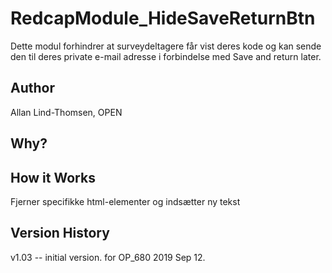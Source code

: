 # RedcapModule_HideSaveReturnBtn
Dette modul forhindrer at surveydeltagere får vist deres kode og kan sende den til deres private e-mail adresse i forbindelse med Save and return later.

## Author 
Allan Lind-Thomsen, OPEN

## Why?


## How it Works
Fjerner specifikke html-elementer og indsætter ny tekst 

## Version History
v1.03  -- initial version. for OP_680 2019 Sep 12.
